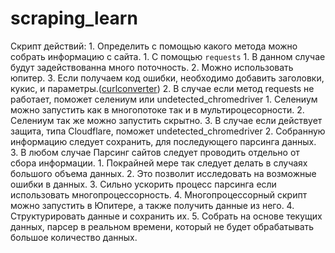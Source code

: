 # scraping_learn

Скрипт действий:
    1. Определить с помощью какого метода можно собрать информацию с сайта.
       1. С помощью `requests`
          1. В данном случае будут задействованна много поточность.
          2. Можно использовать юпитер. 
          3. Если получаем код ошибки, необходимо добавить заголовки, кукис, и параметры.([curlconverter](https://curlconverter.com/))
       2. В случае если метод requests не работает, поможет селениум или undetected_chromedriver
          1. Селениум можно запустить как в многопотоке так и в мультироцесорности.
          2. Селениум так же можно запустить скрытно.
          3. В случае если действует защита, типа Cloudflare, поможет undetected_chromedriver
    2. Собранную информацию следует сохранить, для последующего парсинга данных.
    3. В любом случае Парсинг сайтов следует проводить отдельно от сбора информации.
       1. Покрайней мере так следует делать в случаях большого объема данных.
       2. Это позволит исследовать на возможные ошибки в данных.
       3. Сильно ускорить процесс парсинга если использовать многопроцессорность.
       4. Многопроцессорный скрипт можно запустить в Юпитере, а также получить данные из него.
    4. Структурировать данные и сохранить их.
    5. Собрать на основе текущих данных, парсер в реальном времени, который не будет обрабатывать большое количество данных.